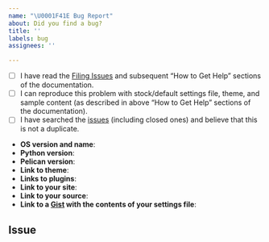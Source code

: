 ```yaml
---
name: "\U0001F41E Bug Report"
about: Did you find a bug?
title: ''
labels: bug
assignees: ''

---
```


<!--
  Hi there! Thank you for discovering and submitting an issue.

  Before you submit this, let’s make sure of a few things.
  Please make sure the following boxes are ticked if they are correct.
  If not, please try and fulfill them first.
-->

<!-- Checked checkbox should look like this: [x] -->
- [ ] I have read the [Filing Issues](https://docs.getpelican.com/en/latest/contribute.html#filing-issues) and subsequent “How to Get Help” sections of the documentation.
- [ ] I can reproduce this problem with stock/default settings file, theme, and sample content (as described in above “How to Get Help” sections of the documentation).
- [ ] I have searched the [issues](https://github.com/getpelican/pelican/issues?q=is%3Aissue) (including closed ones) and believe that this is not a duplicate.

<!--
  If you cannot reproduce the problem with stock/default settings file, theme, and sample content,
  please close this tab and ask your question in the Discussions area instead:
  <https://github.com/getpelican/pelican/discussions>
  Otherwise, once the above boxes are checked, please fill out the following list
  of information, which would be very helpful for maintainers.
-->

- **OS version and name**: <!-- Replace with version + name -->
- **Python version**: <!-- Replace with version -->
- **Pelican version**: <!-- Replace with version -->
- **Link to theme**: <!-- Replace with link to the theme you are using -->
- **Links to plugins**: <!-- Replace with list of links to plugins you are using -->
- **Link to your site**: <!-- If available, replace with link to your site -->
- **Link to your source**: <!-- If available, replace with link to relevant source repository -->
- **Link to a [Gist](https://gist.github.com/) with the contents of your settings file**: <!-- If your source is not accessible, put Gist link here -->

## Issue
<!--
  Now feel free to write your issue. Please avoid vague phrases like “[…] doesn’t work”.
  Be descriptive! Thanks again 🙌 ❤️
-->
